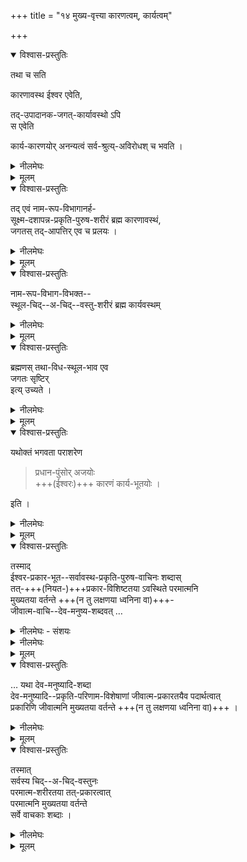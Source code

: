 +++
title = "१४ मुख्य-वृत्त्या कारणत्वम्, कार्यत्वम्"

+++

<details open><summary>विश्वास-प्रस्तुतिः</summary>

तथा च सति  

कारणावस्थ ईश्वर एवेति,  

तद्-उपादानक-जगत्-कार्यावस्थो ऽपि  
स एवेति  

कार्य-कारणयोर् अनन्यत्वं सर्व-श्रुत्य्-अविरोधश् च भवति । 
</details>

<details><summary>नीलमेघः</summary>

[[१५४]]  
ईश्वर सदा चेतनाचेतनों से विशिष्ट होकर रहते हैं ।  
प्रलयकाल में  
चेतनाचेतन नामरूपविभागों को छोड़कर सूक्ष्मदशा में पहुँच जाते हैं।  

</details>


<details><summary>मूलम्</summary>

तथा च सति कारणावस्थ ईश्वर एवेति तदुपादानकजगत्कार्यावस्थो ऽपि स एवेति कार्यकारणयोर् अनन्यत्वं सर्वश्रुत्यविरोधश् च भवति । 
</details>


<details open><summary>विश्वास-प्रस्तुतिः</summary>

तद् एवं नाम-रूप-विभागानर्ह-  
सूक्ष्म-दशापन्न-प्रकृति-पुरुष-शरीरं ब्रह्म कारणावस्थं,  
जगतस् तद्-आपत्तिर् एव च प्रलयः । 
</details>


<details><summary>नीलमेघः</summary>

सृष्टिकाल में नामरूपविभागों को प्राप्त कर स्थूलदशा में आ जाते हैं ।  

नामरूपविभागरहित सूक्ष्मदशा में पहुँचे हुये प्रकृति पुरुषरूपी शरीरों में अन्तरात्मा के रूप में अवस्थित ब्रह्म कारण माना जाता है ।  
जगत् जब इस कारणावस्था में पहुँच जाता है, तब प्रलय कहा जाता है ।  

</details>


<details><summary>मूलम्</summary>

तद् एवं नामरूपविभागानर्हसूक्ष्मदशापन्नप्रकृतिपुरुषशरीरं ब्रह्म कारणावस्थं, जगतस् तदापत्तिर् एव च प्रलयः । 
</details>


<details open><summary>विश्वास-प्रस्तुतिः</summary>

नाम-रूप-विभाग-विभक्त--  
स्थूल-चिद्--अ-चिद्--वस्तु-शरीरं ब्रह्म कार्यवस्थम् 
</details>

<details><summary>नीलमेघः</summary>

नामरूपविभाग को प्राप्त कर स्थूलदशा में पहुँचे हुये चेतनाचेतनपदार्थों का अन्तरात्मा बने हुये परमात्मा कार्य माने जाते हैं ।  
</details>


<details><summary>मूलम्</summary>

नामरूपविभागविभक्तस्थूलचिदचिद्वस्तुशरीरं ब्रह्म कार्यत्वं/कार्यवस्थम्, 
</details>

<details open><summary>विश्वास-प्रस्तुतिः</summary>

ब्रह्मणस् तथा-विध-स्थूल-भाव एव  
जगतः सृष्टिर्  
इत्य् उच्यते ।
</details>

<details><summary>नीलमेघः</summary>

ब्रह्म को चेतनाचेतनों के द्वारा उपर्युक्त स्थूलावस्था को प्राप्त होना ही जगत् की सृष्टि कहा जाता है । 
</details>


<details><summary>मूलम्</summary>

ब्रह्मणस् तथाविधस्थूलभाव एव जगतः सृष्टिर् इत्य् उच्यते ।
</details>

<details open><summary>विश्वास-प्रस्तुतिः</summary>

यथोक्तं भगवता पराशरेण 

> प्रधान-पुंसोर् अजयोः  
+++(ईश्वरः)+++ कारणं कार्य-भूतयोः ।  

इति ।
</details>

<details><summary>नीलमेघः</summary>

यद्यपि चेतनाचेतन द्रव्य और ब्रह्म द्रव्य नित्य है तथापि उनमें विविध अवस्थायें होती रहती हैं ।  
नामरूपविभागशून्य हो जाना यही सूक्ष्मदशा है ।  
यह अवस्था चेतनाचेतनों में साक्षात् सम्बन्ध से रहती है, चेतनाचेतनों के द्वारा परमात्मा में रहती है ।  
इस अवस्था को लेकर कारण माना जाता है ।  
यह अवस्था प्रलयकाल में होती हैं ।  

नामरूपविभाग को प्राप्त करना यही स्थूलावस्था है,  
यह अवस्था चेतनाचेतनों में साक्षात् सम्बन्ध से रहती है,  
चेतनाचेतनों के द्वारा ब्रह्म में रहती है ।  

इस अवस्था को लेकर ब्रह्म कार्य माना जाता है  
यह अवस्था सृष्टिकाल में होती हैं । 

द्रव्य नित्य होने पर भी  
उनमें होने वाली सूक्ष्मावस्था और स्थूलावस्था को लेकर  
वह द्रव्य कारण एवं कार्य माना जाता है ।  
द्रव्य नित्य होने पर भी विभिन्न अवस्थाओं को लेकर सृष्टि और प्रलय माने जाते हैं ।  
द्रव्य नित्य होने पर भी अवस्था भेद से वह द्रव्य कारण एवं कार्य बन जाता है ।  
यह अर्थ निम्नलिखित वचन से प्रमाणित है ।  

भगवान् पराशरब्रह्मर्षि ने कहा है कि-  
“ प्रधानपुंसोरजयोः कारणं कार्यभूतयोः "  

अर्थात् 

> कार्य बनने वाले जननरहित प्रकृतिपुरुषों का कारण ईश्वर है ।  

इस श्लोक में प्रकृतिपुरुषों को जननरहित कहा गया है, इससे कारणावस्था में इनकी स्थिति फलित होती है ।  
इनको कार्य कहा गया है,  
</details>



<details><summary>मूलम्</summary>

यथोक्तं भगवता पराशरेण 

प्रधानपुंसोर् अजयोः  
कारणं कार्यभूतयोः ।  

इति ।
</details>


<details open><summary>विश्वास-प्रस्तुतिः</summary>

तस्माद्  
ईश्वर-प्रकार-भूत--सर्वावस्थ-प्रकृति-पुरुष-वाचिनः शब्दास्  
तत्-+++(नियत-)+++प्रकार-विशिष्टतया ऽवस्थिते परमात्मनि  
मुख्यतया वर्तन्ते +++(न तु लक्षणया ध्वनिना वा)+++-  
जीवात्म-वाचि--देव-मनुष्य-शब्दवत् …
</details>

<details><summary>नीलमेघः - संशयः</summary>

यहाँ यह प्रश्न उठता है कि  
नित्य प्रकृति और पुरुष कार्य केसे होंगे ? 

उत्तर यह है कि  
नित्य रहने वाले ये दोनों  
जब नूतन अवस्था को प्राप्त करते हैं  
तब ये कार्य कहलाते हैं।  
इससे सिद्ध होता है कि  
द्रव्य नित्य होने पर भी  
वह पूर्वावस्था को लेकर कारण एवं उत्तरावस्था को लेकर कार्य कहा जाता है ।  

यदि प्रकृति और पुरुष  
कारण एवं कार्य बनते हैं  
तो परमात्मा को गौणरूप से ही  
कारण एवं कार्य मानना होगा ।  

</details>

<details><summary>नीलमेघः</summary>

उनमें कारणत्व और कार्यत्व  
कैसे मुख्य हो सकता है ?  
उत्तर -  
प्रकृति और पुरुष चाहे कारणावस्था में रहें,  
चाहे कार्यावस्था में  
किसी भी अवस्था में रहते समय  
वे दोनों इसी प्रकार परमात्मा का प्रकार अर्थात् विशेषरण बनकर रहते हैं  
जिस प्रकार जाति, व्यक्ति के प्रति और गुण, द्रव्य के प्रति जिस प्रकार जाति और गुण,  
व्यक्ति एवं द्रव्य के प्रति सदा प्रकार बनकर रहते हैं  
उसी प्रकार प्रकृतिपुरुष सदा परमात्मा का प्रकार बनकर रहते हैं ।  
अतएव इन्हें **नियतप्रकार** कहा जाता है ।+++(5)+++  

वही वस्तु नियतप्रकार मानी जाती है  
जो दूसरे का आश्रय लेकर ही रहती है  
तथा दूसरे के अर्थ ही रहती है ।  
जाति व्यक्ति का आश्रय लेकर ही रहती है  
तथा व्यक्ति के लिये ही रहती है,  
जाति से होने वाला फल  
व्यक्ति को ही मिलता है,  
गुण द्रव्य का आश्रय लेकर ही रहता है  
तथा द्रव्य के लिये ही रहता है,  
गुण से होने वाला उत्कर्ष इत्यादि विशेषतायें  
द्रव्य को ही मिलती हैं।  

शरीर आत्मा का आश्रय लेकर ही रहता है ।  
शरीर आत्मा को लाभ पहुँचाने के लिये ही रहता है,  
शरीर से होने वाले सुख और दुःख इत्यादि फल आत्मा को मिलते हैं ।  
इस प्रकार जाति गुण और शरीर  
ये तीनों दूसरे का आश्रय लेकर ही रहते हैं  
तथा दूसरे के लिये ही रहते हैं  
इसलिये ये नियतप्रकार माने जाते हैं ।  
जिस प्रकार व्यक्ति के प्रतिनियतप्रकार बनने वाली जाति का वाचकशब्द  
व्यक्ति तक को बतलाता है,  
जिस प्रकार द्रव्य के प्रति नियतप्रकार बनने वाले गुण का वाचक  
नील आदि शब्द द्रव्य तक को बतलाता है  
उसी प्रकार परमात्मा के प्रति नियतप्रकार बनने वाले प्रकृतिपुरुषों के वाचकशब्द  
परमात्मा तक को बतलाते हैं ।  

</details>


<details><summary>मूलम्</summary>

तस्माद् ईश्वरप्रकारभूतसर्वावस्थप्रकृतिपुरुषवाचिनः शब्दास् तत्प्रकारविशिष्टतयावस्थिते परमात्मनि मुख्यतया वर्तन्ते जीवात्मवाचिदेवमनुष्यशब्दवत् । 
</details>


<details open><summary>विश्वास-प्रस्तुतिः</summary>

… यथा देव-मनुष्यादि-शब्दा  
देव-मनुष्यादि--प्रकृति-परिणाम-विशेषाणां जीवात्म-प्रकारतयैव पदार्थत्वात्  
प्रकारिणि जीवात्मनि मुख्यतया वर्तन्ते +++(न तु लक्षणया ध्वनिना वा)+++ । 
</details>

<details><summary>नीलमेघः</summary>


इसमें देव मनुष्य आदि शब्द हटान्त?? हैं  
जिस प्रकार प्रकृति के परिणाम से बने हुये देव मनुष्य इत्यादि शरीरों को  
जीवात्मा के प्रति सदा प्रकार बनकर रहने के कारण  
उन शरीरों को बतलाने वाले देव और मनुष्य इत्यादि शब्द विशेष्य बनने वाले जीवात्मा को शब्दशक्ति से ही लक्षणा से नहीं - बतलाते हैं,  
उसी प्रकार ही सम्पूर्ण चेतनाचेतनपदार्थों के ईश्वर का शरीर बनकर  
ईश्वर के प्रति प्रकार बने रहने के कारण  
इन चेतनाचेतनों के वाचक सभी शब्द  
विशेष्य बनने वाले परमात्मा को शब्दशक्ति से ही - लक्षणा से नहीं - बतलाते हैं । 


</details>


<details><summary>मूलम्</summary>

यथा देवमनुष्यादिशब्दा देवमनुष्यादिप्रकृतिपरिणामविशेषाणां जीवात्मप्रकारतयैव पदार्थत्वात् प्रकारिणि जीवात्मनि मुख्यतया वर्तन्ते । 
</details>


<details open><summary>विश्वास-प्रस्तुतिः</summary>

तस्मात्  
सर्वस्य चिद्--अ-चिद्-वस्तुनः  
परमात्म-शरीरतया तत्-प्रकारत्वात्  
परमात्मनि मुख्यतया वर्तन्ते  
सर्वे वाचकाः शब्दाः ।
</details>

<details><summary>नीलमेघः</summary>

प्रकृति और पुरुष में कहे जाने वाले कारणत्व और कार्यत्व  
परमात्मा में मुख्य रूप से - गौरूप से नहीं - रहते हैं  
इसलिये परमात्मा को कारण एवं कार्य मानना उचित ही है ।  

</details>


<details><summary>मूलम्</summary>

तस्मात् सर्वस्य चिदचिद्वस्तुनः परमात्मशरीरतया तत्प्रकारत्वात् परमात्मनि मुख्यतया वर्तन्ते सर्वे वाचकाः शब्दाः ।
</details>